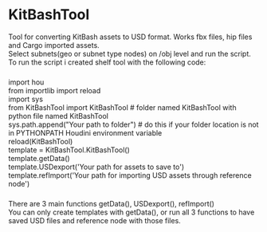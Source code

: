 # KitBashTool
Tool for converting KitBash assets to USD format. Works fbx files, hip files and Cargo imported assets.  
Select subnets(geo or subnet type nodes) on /obj level and run the script.  
To run the script i created shelf tool with the following code:
###
import hou  
from importlib import reload  
import sys  
from KitBashTool import KitBashTool # folder named KitBashTool with python file named KitBashTool  
sys.path.append("Your path to folder") # do this if your folder location is not in PYTHONPATH Houdini environment variable  
reload(KitBashTool)  
template = KitBashTool.KitBashTool()  
template.getData()  
template.USDexport('Your path for assets to save to')  
template.refImport('Your path for importing USD assets through reference node')  
###

There are 3 main functions getData(), USDexport(), refImport()    
You can only create templates with getData(), or run all 3 functions to have saved USD files and reference node with those files.  
